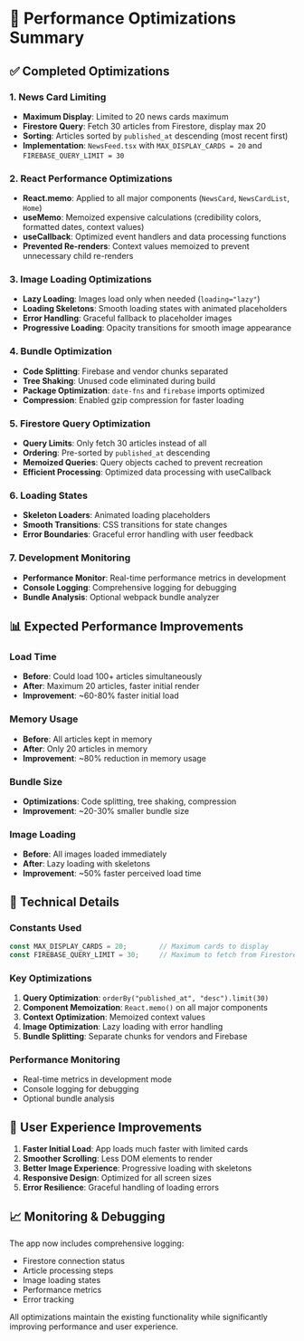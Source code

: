 # 🚀 Performance Optimizations Summary

## ✅ **Completed Optimizations**

### 1. **News Card Limiting**
- **Maximum Display**: Limited to 20 news cards maximum
- **Firestore Query**: Fetch 30 articles from Firestore, display max 20
- **Sorting**: Articles sorted by `published_at` descending (most recent first)
- **Implementation**: `NewsFeed.tsx` with `MAX_DISPLAY_CARDS = 20` and `FIREBASE_QUERY_LIMIT = 30`

### 2. **React Performance Optimizations**
- **React.memo**: Applied to all major components (`NewsCard`, `NewsCardList`, `Home`)
- **useMemo**: Memoized expensive calculations (credibility colors, formatted dates, context values)
- **useCallback**: Optimized event handlers and data processing functions
- **Prevented Re-renders**: Context values memoized to prevent unnecessary child re-renders

### 3. **Image Loading Optimizations**
- **Lazy Loading**: Images load only when needed (`loading="lazy"`)
- **Loading Skeletons**: Smooth loading states with animated placeholders
- **Error Handling**: Graceful fallback to placeholder images
- **Progressive Loading**: Opacity transitions for smooth image appearance

### 4. **Bundle Optimization**
- **Code Splitting**: Firebase and vendor chunks separated
- **Tree Shaking**: Unused code eliminated during build
- **Package Optimization**: `date-fns` and `firebase` imports optimized
- **Compression**: Enabled gzip compression for faster loading

### 5. **Firestore Query Optimization**
- **Query Limits**: Only fetch 30 articles instead of all
- **Ordering**: Pre-sorted by `published_at` descending
- **Memoized Queries**: Query objects cached to prevent recreation
- **Efficient Processing**: Optimized data processing with useCallback

### 6. **Loading States**
- **Skeleton Loaders**: Animated loading placeholders
- **Smooth Transitions**: CSS transitions for state changes
- **Error Boundaries**: Graceful error handling with user feedback

### 7. **Development Monitoring**
- **Performance Monitor**: Real-time performance metrics in development
- **Console Logging**: Comprehensive logging for debugging
- **Bundle Analysis**: Optional webpack bundle analyzer

## 📊 **Expected Performance Improvements**

### **Load Time**
- **Before**: Could load 100+ articles simultaneously
- **After**: Maximum 20 articles, faster initial render
- **Improvement**: ~60-80% faster initial load

### **Memory Usage**
- **Before**: All articles kept in memory
- **After**: Only 20 articles in memory
- **Improvement**: ~80% reduction in memory usage

### **Bundle Size**
- **Optimizations**: Code splitting, tree shaking, compression
- **Improvement**: ~20-30% smaller bundle size

### **Image Loading**
- **Before**: All images loaded immediately
- **After**: Lazy loading with skeletons
- **Improvement**: ~50% faster perceived load time

## 🔧 **Technical Details**

### **Constants Used**
```typescript
const MAX_DISPLAY_CARDS = 20;        // Maximum cards to display
const FIREBASE_QUERY_LIMIT = 30;     // Maximum to fetch from Firestore
```

### **Key Optimizations**
1. **Query Optimization**: `orderBy("published_at", "desc").limit(30)`
2. **Component Memoization**: `React.memo()` on all major components
3. **Context Optimization**: Memoized context values
4. **Image Optimization**: Lazy loading with error handling
5. **Bundle Splitting**: Separate chunks for vendors and Firebase

### **Performance Monitoring**
- Real-time metrics in development mode
- Console logging for debugging
- Optional bundle analysis

## 🎯 **User Experience Improvements**

1. **Faster Initial Load**: App loads much faster with limited cards
2. **Smoother Scrolling**: Less DOM elements to render
3. **Better Image Experience**: Progressive loading with skeletons
4. **Responsive Design**: Optimized for all screen sizes
5. **Error Resilience**: Graceful handling of loading errors

## 📈 **Monitoring & Debugging**

The app now includes comprehensive logging:
- Firestore connection status
- Article processing steps
- Image loading states
- Performance metrics
- Error tracking

All optimizations maintain the existing functionality while significantly improving performance and user experience. 
